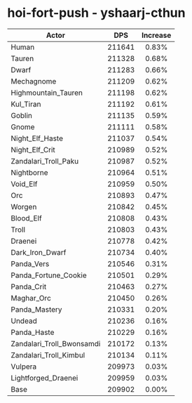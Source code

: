 # hoi-fort-push - yshaarj-cthun
| Actor | DPS | Increase |
|---|:---:|:---:|
|Human|211641|0.83%|
|Tauren|211328|0.68%|
|Dwarf|211283|0.66%|
|Mechagnome|211209|0.62%|
|Highmountain_Tauren|211198|0.62%|
|Kul_Tiran|211192|0.61%|
|Goblin|211135|0.59%|
|Gnome|211111|0.58%|
|Night_Elf_Haste|211037|0.54%|
|Night_Elf_Crit|210989|0.52%|
|Zandalari_Troll_Paku|210987|0.52%|
|Nightborne|210964|0.51%|
|Void_Elf|210959|0.50%|
|Orc|210893|0.47%|
|Worgen|210842|0.45%|
|Blood_Elf|210808|0.43%|
|Troll|210803|0.43%|
|Draenei|210778|0.42%|
|Dark_Iron_Dwarf|210734|0.40%|
|Panda_Vers|210546|0.31%|
|Panda_Fortune_Cookie|210501|0.29%|
|Panda_Crit|210463|0.27%|
|Maghar_Orc|210450|0.26%|
|Panda_Mastery|210331|0.20%|
|Undead|210236|0.16%|
|Panda_Haste|210229|0.16%|
|Zandalari_Troll_Bwonsamdi|210172|0.13%|
|Zandalari_Troll_Kimbul|210134|0.11%|
|Vulpera|209973|0.03%|
|Lightforged_Draenei|209959|0.03%|
|Base|209902|0.00%|
